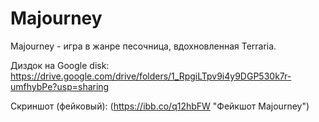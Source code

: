 # Majourney

Majourney - игра в жанре песочница, вдохновленная Terraria.

Диздок на Google disk:
https://drive.google.com/drive/folders/1_RpgiLTpv9i4y9DGP530k7r-umfhybPe?usp=sharing

Скриншот (фейковый):
(https://ibb.co/q12hbFW "Фейкшот Majourney")
